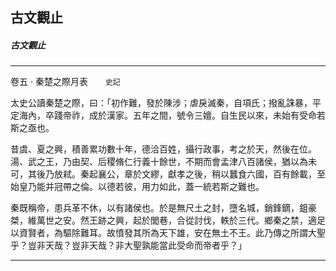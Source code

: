 

## 古文觀止

##### 古文觀止

* * *

卷五 ‧ 秦楚之際月表　　`史記`

太史公讀秦楚之際，曰：「初作難，發於陳涉；虐戾滅秦，自項氏；撥亂誅暴，平定海內，卒踐帝祚，成於漢家。五年之間，號令三嬗。自生民以來，未始有受命若斯之亟也。

昔虞、夏之興，積善累功數十年，德洽百姓，攝行政事，考之於天，然後在位。湯、武之王，乃由契、后稷脩仁行義十餘世，不期而會孟津八百諸侯，猶以為未可，其後乃放弒。秦起襄公，章於文繆，獻孝之後，稍以蠶食六國，百有餘載，至始皇乃能并冠帶之倫。以德若彼，用力如此，蓋一統若斯之難也。

秦既稱帝，患兵革不休，以有諸侯也。於是無尺土之封，墮名城，銷鋒鏑，鉏豪桀，維萬世之安。然王跡之興，起於閭巷，合從討伐，軼於三代。鄉秦之禁，適足以資賢者，為驅除難耳。故憤發其所為天下雄，安在無土不王。此乃傳之所謂大聖乎？豈非天哉？豈非天哉？非大聖孰能當此受命而帝者乎？」

* * *

